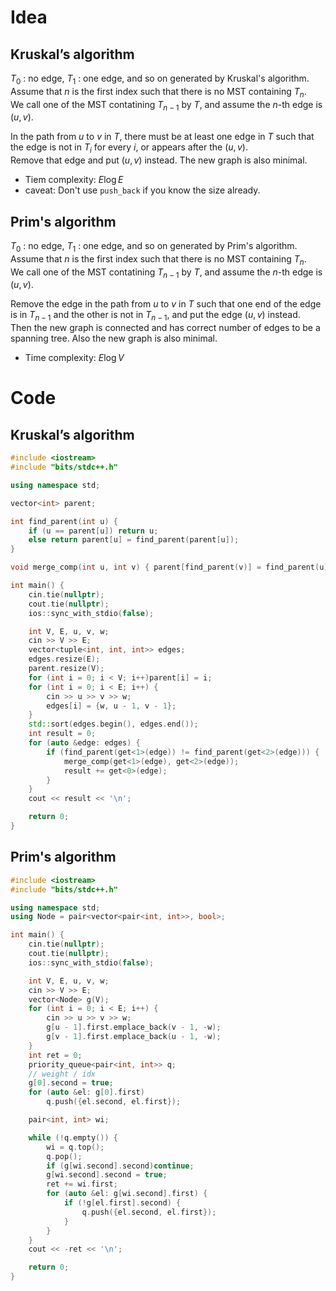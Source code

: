 # Idea
## Kruskal’s algorithm

$T_0$ : no edge, $T_1$ : one edge, and so on generated by Kruskal's algorithm.  
Assume that $n$ is the first index such that there is no MST containing $T_n$.  
We call one of the MST contatining $T_{n-1}$ by $T$, and assume the $n$-th edge is $(u, v)$.  
  
In the path from $u$ to $v$ in $T$, there must be at least one edge in $T$ such that the edge is not in $T_i$ for every $i$, or appears after the $(u, v)$.  
Remove that edge and put $(u, v)$ instead. The new graph is also minimal.

* Tiem complexity: $E\log E$
* caveat: Don't use `push_back` if you know the size already.

## Prim's algorithm

$T_0$ : no edge, $T_1$ : one edge, and so on generated by Prim's algorithm.  
Assume that $n$ is the first index such that there is no MST containing $T_n$.  
We call one of the MST contatining $T_{n-1}$ by $T$, and assume the $n$-th edge is $(u, v)$.  

Remove the edge in the path from $u$ to $v$ in $T$ such that one end of the edge is in $T_{n-1}$ and the other is not in $T_{n-1}$, and put the edge $(u, v)$ instead.  
Then the new graph is connected and has correct number of edges to be a spanning tree. Also the new graph is also minimal.
* Time complexity: $E\log V$
# Code
## Kruskal’s algorithm
```cpp
#include <iostream>
#include "bits/stdc++.h"

using namespace std;

vector<int> parent;

int find_parent(int u) {
    if (u == parent[u]) return u;
    else return parent[u] = find_parent(parent[u]);
}

void merge_comp(int u, int v) { parent[find_parent(v)] = find_parent(u); }

int main() {
    cin.tie(nullptr);
    cout.tie(nullptr);
    ios::sync_with_stdio(false);

    int V, E, u, v, w;
    cin >> V >> E;
    vector<tuple<int, int, int>> edges;
    edges.resize(E);
    parent.resize(V);
    for (int i = 0; i < V; i++)parent[i] = i;
    for (int i = 0; i < E; i++) {
        cin >> u >> v >> w;
        edges[i] = {w, u - 1, v - 1};
    }
    std::sort(edges.begin(), edges.end());
    int result = 0;
    for (auto &edge: edges) {
        if (find_parent(get<1>(edge)) != find_parent(get<2>(edge))) {
            merge_comp(get<1>(edge), get<2>(edge));
            result += get<0>(edge);
        }
    }
    cout << result << '\n';

    return 0;
}
```

## Prim's algorithm
```cpp
#include <iostream>
#include "bits/stdc++.h"

using namespace std;
using Node = pair<vector<pair<int, int>>, bool>;

int main() {
    cin.tie(nullptr);
    cout.tie(nullptr);
    ios::sync_with_stdio(false);

    int V, E, u, v, w;
    cin >> V >> E;
    vector<Node> g(V);
    for (int i = 0; i < E; i++) {
        cin >> u >> v >> w;
        g[u - 1].first.emplace_back(v - 1, -w);
        g[v - 1].first.emplace_back(u - 1, -w);
    }
    int ret = 0;
    priority_queue<pair<int, int>> q;
    // weight / idx
    g[0].second = true;
    for (auto &el: g[0].first)
        q.push({el.second, el.first});

    pair<int, int> wi;

    while (!q.empty()) {
        wi = q.top();
        q.pop();
        if (g[wi.second].second)continue;
        g[wi.second].second = true;
        ret += wi.first;
        for (auto &el: g[wi.second].first) {
            if (!g[el.first].second) {
                q.push({el.second, el.first});
            }
        }
    }
    cout << -ret << '\n';

    return 0;
}
```